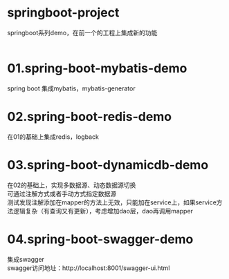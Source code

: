 # springboot-project
springboot系列demo，在前一个的工程上集成新的功能
<br>
<br>

# 01.spring-boot-mybatis-demo
spring boot 集成mybatis，mybatis-generator<br>

# 02.spring-boot-redis-demo
在01的基础上集成redis，logback<br>

# 03.spring-boot-dynamicdb-demo
在02的基础上，实现多数据源、动态数据源切换<br>
可通过注解方式或者手动方式指定数据源<br>
测试发现注解添加在mapper的方法上无效，只能加在service上，如果service方法逻辑复杂（有查询又有更新），考虑增加dao层，dao再调用mapper<br>


# 04.spring-boot-swagger-demo
集成swagger<br>
swagger访问地址：http://localhost:8001/swagger-ui.html



